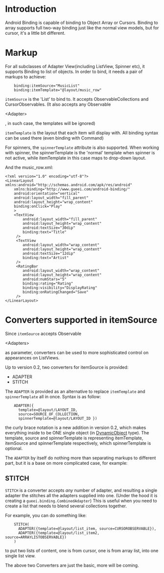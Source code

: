 # Introduction #

Android Binding is capable of binding to Object Array or Cursors. Binding to array supports full two-way binding just like the normal view models, but for cursor, it's a little bit different.

# Markup #

For all subclasses of Adapter View(including ListView, Spinner etc), it supports Binding to list of objects. In order to bind, it needs a pair of markups to achieve:

```
	binding:itemSource="MusicList"
	binding:itemTemplate="@layout/music_row"
```

`itemSource` is the 'List' to bind to. It accepts ObservableCollections and CursorObservables. (It also accepts any Observable

&lt;Adapter&gt;

, in such case, the templates will be ignored)

`itemTemplate` is the layout that each item will display with. All binding syntax can be used there (even binding with Command)

For spinners, the `spinnerTemplate` attribute is also supported. When working with spinner, the spinnerTemplate is the 'normal' template when spinner is not active, while itemTemplate in this case maps to drop-down layout.

And the music\_row.xml:

```
<?xml version="1.0" encoding="utf-8"?>
<LinearLayout xmlns:android="http://schemas.android.com/apk/res/android"
	xmlns:binding="http://www.gueei.com/android-binding/"
    android:orientation="vertical"
    android:layout_width="fill_parent"
    android:layout_height="wrap_content"
    binding:onClick="Play"
    >
    <TextView
        android:layout_width="fill_parent"
    	android:layout_height="wrap_content"
    	android:textSize="30dip"
    	binding:text="Title"
     />
     <TextView
        android:layout_width="wrap_content"
    	android:layout_height="wrap_content"
    	android:textSize="12dip"
    	binding:text="Artist"
     />
     <RatingBar
        android:layout_width="wrap_content"
    	android:layout_height="wrap_content"
    	android:numStars="5"
    	binding:rating="Rating"
    	binding:visibility="DisplayRating"
    	binding:onRatingChanged="Save"
     />
</LinearLayout>
```

# Converters supported in itemSource #

Since `itemSource` accepts Observable

&lt;Adapters&gt;

 as parameter, converters can be used to more sophisticated control on appearances on ListViews.

Up to version 0.2, two converters for itemSource is provided:
  * ADAPTER
  * STITCH

The `ADAPTER` is provided as an alternative to replace `itemTemplate` and `spinnerTemplate` all in once. Syntax is as follow:

```
    ADAPTER({
      template=@layout/LAYOUT_ID, 
      source=SOURCE_OF_COLLECTION, 
      spinnerTemplate=@layout/LAYOUT_ID })
```

the curly brace notation is a new addition in version 0.2, which makes everything inside to be ONE single object (in [DynamicObject](DynamicObject.md) type). The template, source and spinnerTemplate is representing itemTemplate, itemSource and spinnerTemplate respectively, which spinnerTemplate is optional.

The `ADAPTER` by itself do nothing more than separating markups to different part, but it is a base on more complicated case, for example:

## STITCH ##

`STITCH` is a converter accepts _any_ number of adapter, and resulting a single adapter the stitches all the adapters supplied into one. (Under the hood it is creating a `gueei.binding.CombinedAdapter`)
This is useful when you need to create a list that needs to blend several collections together.

For example, you can do something like:
```
    STITCH(
      ADAPTER({template=@layout/list_item, source=CURSOROBSERVABLE}),
      ADAPTER({template=@layout/list_item2, source=ARRAYLISTOBSERVABLE})
    )
```
to put two lists of content, one is from cursor, one is from array list, into one single list view.

The above two Converters are just the basic, more will be coming.